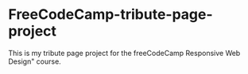 # FreeCodeCamp-tribute-page-project
 This is my tribute page project for the freeCodeCamp Responsive Web Design" course.
